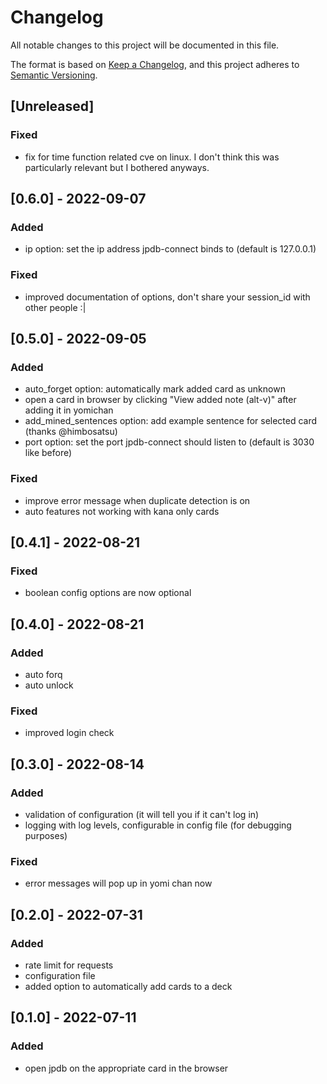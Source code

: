 # Changelog
All notable changes to this project will be documented in this file.

The format is based on [Keep a Changelog](https://keepachangelog.com/en/1.0.0/),
and this project adheres to [Semantic Versioning](https://semver.org/spec/v2.0.0.html).

## [Unreleased]
### Fixed
- fix for time function related cve on linux. I don't think this was particularly
relevant but I bothered anyways.

## [0.6.0] - 2022-09-07
### Added
- ip option: set the ip address jpdb-connect binds to (default is 127.0.0.1)
### Fixed
- improved documentation of options, don't share your session_id with other people :| 

## [0.5.0] - 2022-09-05
### Added
- auto_forget option: automatically mark added card as unknown
- open a card in browser by clicking "View added note (alt-v)" after adding it in yomichan
- add_mined_sentences option: add example sentence for selected card (thanks @himbosatsu)
- port option: set the port jpdb-connect should listen to (default is 3030 like before)
### Fixed
- improve error message when duplicate detection is on
- auto features not working with kana only cards

## [0.4.1] - 2022-08-21
### Fixed
- boolean config options are now optional

## [0.4.0] - 2022-08-21
### Added
- auto forq
- auto unlock
### Fixed
- improved login check

## [0.3.0] - 2022-08-14
### Added
- validation of configuration (it will tell you if it can't log in)
- logging with log levels, configurable in config file (for debugging purposes)

### Fixed
- error messages will pop up in yomi chan now 

## [0.2.0] - 2022-07-31
### Added
- rate limit for requests
- configuration file
- added option to automatically add cards to a deck

## [0.1.0] - 2022-07-11
### Added
- open jpdb on the appropriate card in the browser
